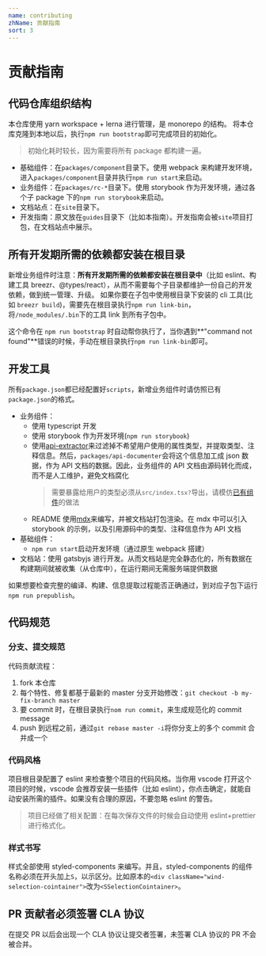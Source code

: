 ```yaml
---
name: contributing
zhName: 贡献指南
sort: 3
---
```


# 贡献指南

## 代码仓库组织结构

本仓库使用 yarn workspace + lerna 进行管理，是 monorepo 的结构。
将本仓库克隆到本地以后，执行`npm run bootstrap`即可完成项目的初始化。

> 初始化耗时较长，因为需要将所有 package 都构建一遍。

- 基础组件：在`packages/component`目录下。使用 webpack 来构建开发环境，进入`packages/component`目录并执行`npm run start`来启动。
- 业务组件：在`packages/rc-*`目录下。使用 storybook 作为开发环境，通过各个子 package 下的`npm run storybook`来启动。
- 文档站点：在`site`目录下。
- 开发指南：原文放在`guides`目录下（比如本指南）。开发指南会被`site`项目打包，在文档站点中展示。

## 所有开发期所需的依赖都安装在根目录

新增业务组件时注意：**所有开发期所需的依赖都安装在根目录中**（比如 eslint、构建工具 breezr、@types/react），从而不需要每个子目录都维护一份自己的开发依赖，做到统一管理、升级。
如果你要在子包中使用根目录下安装的 cli 工具(比如 `breezr build`)，需要先在根目录执行`npm run link-bin`，将`/node_modules/.bin`下的工具 link 到所有子包中。

这个命令在 `npm run bootstrap` 时自动帮你执行了，当你遇到**"command not found"**错误的时候，手动在根目录执行`npm run link-bin`即可。

## 开发工具

所有`package.json`都已经配置好`scripts`，新增业务组件时请仿照已有`package.json`的格式。

- 业务组件：
  - 使用 typescript 开发
  - 使用 storybook 作为开发环境(`npm run storybook`)
  - 使用[api-extractor](https://api-extractor.com/pages/overview/intro/)来过滤掉不希望用户使用的属性类型，并提取类型、注释信息。然后，`packages/api-documenter`会将这个信息加工成 json 数据，作为 API 文档的数据。因此，业务组件的 API 文档由源码转化而成，而不是人工维护，避免文档腐化
    > 需要暴露给用户的类型必须从`src/index.tsx?`导出，请模仿[已有组件](https://github.com/aliyun/console-components/blob/e971f40eb0b185559226d71952d950b3fbf87a50/packages/rc-actions/src/index.tsx#L1)的做法
  - README 使用[mdx](https://mdxjs.com/)来编写，并被文档站打包渲染。在 mdx 中可以引入 storybook 的示例，以及引用源码中的类型、注释信息作为 API 文档
- 基础组件：
  - `npm run start`启动开发环境（通过原生 webpack 搭建）
- 文档站：使用 gatsbyjs 进行开发。从而文档站是完全静态化的，所有数据在构建期间就被收集（从仓库中），在运行期间无需服务端提供数据

如果想要检查完整的编译、构建、信息提取过程能否正确通过，到对应子包下运行`npm run prepublish`。

## 代码规范

### 分支、提交规范

代码贡献流程：

1. fork 本仓库
2. 每个特性、修复都基于最新的 master 分支开始修改：`git checkout -b my-fix-branch master`
3. 要 commit 时，在根目录执行`nom run commit`，来生成规范化的 commit message
4. push 到远程之前，通过`git rebase master -i`将你分支上的多个 commit 合并成一个

### 代码风格

项目根目录配置了 eslint 来检查整个项目的代码风格。当你用 vscode 打开这个项目的时候，vscode 会推荐安装一些插件（比如 eslint），你点击确定，就能自动安装所需的插件。如果没有合理的原因，不要忽略 eslint 的警告。

> 项目已经做了相关配置：在每次保存文件的时候会自动使用 eslint+prettier 进行格式化。

### 样式书写

样式全部使用 styled-components 来编写。并且，styled-components 的组件名称必须在开头加上`S`，以示区分。比如原本的`<div className="wind-selection-cointainer">`改为`<SSelectionCointainer>`。

## PR 贡献者必须签署 CLA 协议

在提交 PR 以后会出现一个 CLA 协议让提交者签署，未签署 CLA 协议的 PR 不会被合并。

